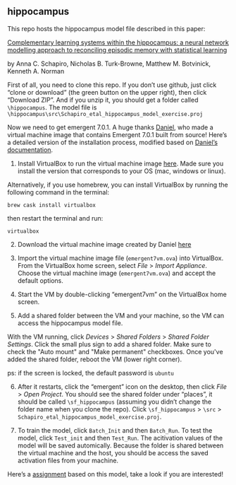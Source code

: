 ## hippocampus

This repo hosts the hippocampus model file described in this paper: 

[Complementary learning systems within the hippocampus: a neural network modelling approach to reconciling episodic memory with statistical learning](http://rstb.royalsocietypublishing.org/content/372/1711/20160049.long)

by Anna C. Schapiro, Nicholas B. Turk-Browne, Matthew M. Botvinick, Kenneth A. Norman


First of all, you need to clone this repo. If you don’t use github, just click “clone or download” (the green button on the upper right), then click “Download ZIP”. And if you unzip it, you should get a folder called `\hippocampus`. The model file is `\hippocampus\src\Schapiro_etal_hippocampus_model_exercise.proj`


Now we need to get emergent 7.0.1. A huge thanks [Daniel](https://github.com/cdgreenidge), who made a virtual machine image that contains Emergent 7.0.1 built from source! Here’s a detailed version of the installation process, modified based on [Daniel’s documentation](https://github.com/cdgreenidge/emergent7-vm). 


1. Install VirtualBox to run the virtual machine image [here](https://www.virtualbox.org/wiki/Downloads). Made sure you install the version that corresponds to your OS (mac, windows or linux). 

Alternatively, if you use homebrew, you can install VirtualBox by running the following command in the terminal: 
```
brew cask install virtualbox
```

then restart the terminal and run:
```
virtualbox
```

2. Download the virtual machine image created by Daniel 
[here](https://drive.google.com/a/princeton.edu/uc?export=download&confirm=o7kD&id=0B2p760tyzIMANnIwVUFsNUxHbVE)

3. Import the virtual machine image file (`emergent7vm.ova`) into VirtualBox. From the VirtualBox home screen,
select *File* > *Import Appliance*. Choose the virtual machine image (`emergent7vm.ova`) and accept the default options.


4. Start the VM by double-clicking “emergent7vm” on the VirtualBox home screen. 

5. Add a shared folder between the VM and your machine, so the VM can access the hippocampus model file.

With the VM running,
click *Devices* > *Shared Folders* > *Shared Folder Settings*. Click the small
plus sign to add a shared folder. Make sure to check the "Auto mount" and "Make
permanent" checkboxes. Once you've added the shared folder, reboot the VM (lower right corner). 

ps: if the screen is locked, the default password is `ubuntu`

6. After it restarts, click the “emergent” icon on the desktop, then click *File* > *Open Project*. You should see the shared folder under “places”, it should be called `\sf_hippocampus` (assuming you didn’t change the folder name when you clone the repo). Click `\sf_hippocampus` > `\src` > `Schapiro_etal_hippocampus_model_exercise.proj`. 


7. To train the model, click `Batch_Init` and then `Batch_Run`. To test the model, click `Test_init` and then `Test_Run`. The acitivation values of the model will be saved automically. Because the folder is shared between the virtual machine and the host, you should be access the saved activation files from your machine. 

Here’s a [assignment](https://docs.google.com/document/d/1n0sTdKeWUKJWlshFZMXMaoSFVoGVXyKTdMGYw9JXYJU/edit) based on this model, take a look if you are interested! 